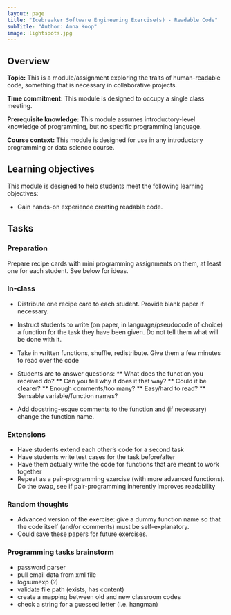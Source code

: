```yaml
---
layout: page
title: "Icebreaker Software Engineering Exercise(s) - Readable Code"
subTitle: "Author: Anna Koop"
image: lightspots.jpg
---
```


## Overview

<!-- Fill out the following overview information about the assignment. Think about students, instructors, and self-study individuals when writing this information. -->

**Topic:** This is a module/assignment exploring the traits of human-readable code, something that is necessary in collaborative projects.

**Time commitment:** This module is designed to occupy a single class meeting.

**Prerequisite knowledge:** This module assumes introductory-level knowledge of programming, but no specific programming language.

**Course context:** This module is designed for use in any introductory programming or data science course. <!-- If the course you are designing this module for exists and has a public website, please link to the course website. -->


## Learning objectives

<!-- Be as specific as possible. And again, try to make these clear for students, instructors, and individuals pursuing self-study. If you suggest an assessment below, link the assessment to one or more learning objectives. This template provides specific module/assignment objectives and overall course objectives. List only what is appropriate for the assignment. -->

This module is designed to help students meet the following learning objectives:

- Gain hands-on experience creating readable code.


## Tasks

<!-- Assignment prompt for students with clear details about what to do to accomplish the learning objectives. This could include a detailed assignment prompt, or a list of possible tasks that students/instructors could choose to engage. Where possible provide links to public examples. Where appropriate, reference specific learning objectives. -->

### Preparation

Prepare recipe cards with mini programming assignments on them, at least one for each student. See below for ideas.

### In-class

* Distribute one recipe card to each student. Provide blank paper if necessary.

* Instruct students to write (on paper, in language/pseudocode of choice) a function for the task they have been given. Do not tell them what will be done with it.
* Take in written functions, shuffle, redistribute. Give them a few minutes to read over the code
* Students are to answer questions:
** What does the function you received do?
** Can you tell why it does it that way?
** Could it be clearer?
** Enough comments/too many?
** Easy/hard to read?
** Sensable variable/function names?

* Add docstring-esque comments to the function and (if necessary) change the function name.

### Extensions

* Have students extend each other’s code for a second task
* Have students write test cases for the task before/after
* Have them actually write the code for functions that are meant to work together
* Repeat as a pair-programming exercise (with more advanced functions). Do the swap, see if pair-programming inherently improves readability

### Random thoughts

* Advanced version of the exercise: give a dummy function name so that the code itself (and/or comments) must be self-explanatory.
* Could save these papers for future exercises.

### Programming tasks brainstorm

* password parser
* pull email data from xml file
* logsumexp (?)
* validate file path (exists, has content)
* create a mapping between old and new classroom codes
* check a string for a guessed letter (i.e. hangman)
